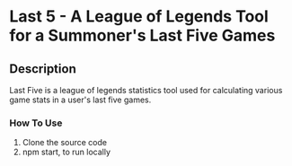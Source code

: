 # Last 5 - A League of Legends Tool for a Summoner's Last Five Games

## Description

Last Five is a league of legends statistics tool used for calculating various game stats in a user's last five games.

### How To Use

1. Clone the source code
2. npm start, to run locally


